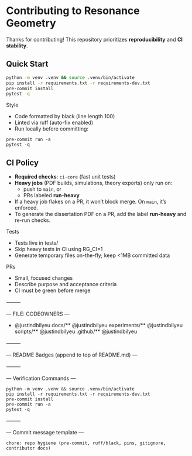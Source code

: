 # Contributing to Resonance Geometry

Thanks for contributing! This repository prioritizes **reproducibility** and **CI stability**.

## Quick Start
```bash
python -m venv .venv && source .venv/bin/activate
pip install -r requirements.txt -r requirements-dev.txt
pre-commit install
pytest -q
```

Style
- Code formatted by black (line length 100)
- Linted via ruff (auto-fix enabled)
- Run locally before committing:

```
pre-commit run -a
pytest -q
```

## CI Policy
- **Required checks**: `ci-core` (fast unit tests)
- **Heavy jobs** (PDF builds, simulations, theory exports) only run on:
  - push to `main`, or
  - PRs labeled **run-heavy**
- If a heavy job flakes on a PR, it won’t block merge. On `main`, it’s enforced.
- To generate the dissertation PDF on a PR, add the label **run-heavy** and re-run checks.



Tests
- Tests live in tests/
- Skip heavy tests in CI using RG_CI=1
- Generate temporary files on-the-fly; keep <1MB committed data

PRs
- Small, focused changes
- Describe purpose and acceptance criteria
- CI must be green before merge

⸻

— FILE: CODEOWNERS —
- @justindbilyeu
docs/** @justindbilyeu
experiments/** @justindbilyeu
scripts/** @justindbilyeu
.github/** @justindbilyeu

⸻

— README Badges (append to top of README.md) —


⸻

— Verification Commands —

```
python -m venv .venv && source .venv/bin/activate
pip install -r requirements.txt -r requirements-dev.txt
pre-commit install
pre-commit run -a
pytest -q
```

⸻

— Commit message template —

```
chore: repo hygiene (pre-commit, ruff/black, pins, gitignore, contributor docs)
```
